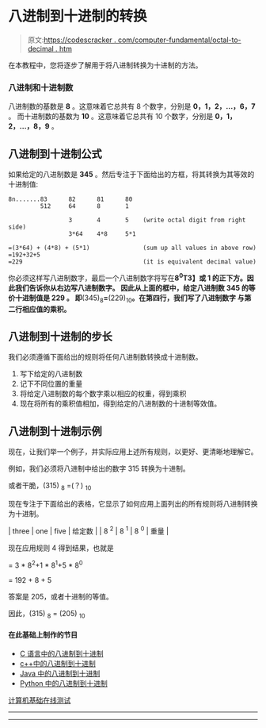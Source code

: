 # 八进制到十进制的转换

> 原文:[https://codescracker . com/computer-fundamental/octal-to-decimal . htm](https://codescracker.com/computer-fundamental/octal-to-decimal.htm)

在本教程中，您将逐步了解用于将八进制转换为十进制的方法。

### 八进制和十进制数

八进制数的基数是 **8** 。这意味着它总共有 8 个数字，分别是 **0，1，2，...，6，7** 。 而十进制数的基数为 **10** 。这意味着它总共有 10 个数字，分别是 **0，1，2，...，8，9** 。

## 八进制到十进制公式

如果给定的八进制数是 **345** 。然后专注于下面给出的方框，将其转换为其等效的 十进制值:

```
8n.......83      82      81      80
         512     64      8       1

                 3       4       5    (write octal digit from right side)
                 3*64    4*8     5*1

=(3*64) + (4*8) + (5*1)               (sum up all values in above row)
=192+32+5
=229                                  (it is equivalent decimal value)
```

你必须这样写八进制数字，最后一个八进制数字将写在**8<sup>0</sup>T3】或 **1** 的正下方。因此我们告诉你从右边写八进制数字。 因此从上面的框中，给定八进制数 **345** 的等价十进制值是 **229** 。 即**(345)<sub>8</sub>**=**(229)<sub>10</sub>**。在第四行，我们写了八进制数字 与第二行相应值的乘积。**

## 八进制到十进制的步长

我们必须遵循下面给出的规则将任何八进制数转换成十进制数。

1.  写下给定的八进制数
2.  记下不同位置的重量
3.  将给定八进制数的每个数字乘以相应的权重，得到乘积
4.  现在将所有的乘积值相加，得到给定的八进制数的十进制等效值。

## 八进制到十进制示例

现在，让我们举一个例子，并实际应用上述所有规则，以更好、更清晰地理解它。

例如，我们必须将八进制中给出的数字 315 转换为十进制。

或者干脆，(315) <sub>8</sub> =(？) <sub>10</sub>

现在专注于下面给出的表格，它显示了如何应用上面列出的所有规则将八进制转换为十进制。

| three | one | five | 给定数 |
| 8 <sup>2</sup> | 8 <sup>1</sup> | 8 <sup>0</sup> | 重量 |

现在应用规则 4 得到结果，也就是

= 3 * 8<sup>2</sup>+1 * 8<sup>1</sup>+5 * 8<sup>0</sup>

= 192 + 8 + 5

答案是 205，或者十进制的等值。

因此，(315) <sub>8</sub> = (205) <sub>10</sub>

#### 在此基础上制作的节目

*   [C 语言中的八进制到十进制](/c/program/c-program-convert-octal-to-decimal.htm)
*   [c++中的八进制到十进制](/cpp/program/cpp-program-convert-octal-to-decimal.htm)
*   [Java 中的八进制到十进制](/java/program/java-program-convert-octal-to-decimal.htm)
*   [Python 中的八进制到十进制](/python/program/python-program-convert-octal-to-decimal.htm)

[计算机基础在线测试](/exam/showtest.php?subid=14)

* * *

* * *